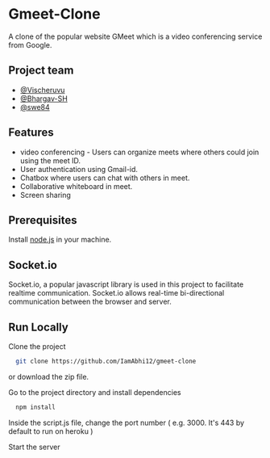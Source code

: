 
# Gmeet-Clone

 A clone of the popular website GMeet which is a video conferencing service from Google.



## Project team
- [@Vischeruvu](https://github.com/Vischeruvu)
- [@Bhargav-SH](https://github.com/Bhargav-SH)
- [@swe84](https://github.com/swe84)


## Features

- video conferencing - Users can organize meets where others could join using the meet ID.
- User authentication using Gmail-id.
- Chatbox where users can chat with others in meet. 
- Collaborative whiteboard in meet.
- Screen sharing


## Prerequisites
Install [node.js](https://nodejs.org/en/) in your machine.


## Socket.io
Socket.io, a popular javascript library is used in this project to facilitate realtime communication. Socket.io allows real-time bi-directional communication between the browser and server.


## Run Locally

Clone the project

```bash
  git clone https://github.com/IamAbhi12/gmeet-clone
```
or download the zip file.

Go to the project directory and install dependencies

```bash
  npm install
```
Inside the script.js file, change the port number ( e.g. 3000. It's 443 by default to run on heroku )

Start the server




